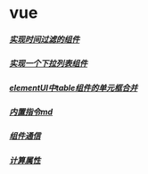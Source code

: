 
# vue

##### [实现时间过滤的组件](/vue/vueVTime.md) 
##### [实现一个下拉列表组件](/vue/vuePopDropdown.md) 
##### [elementUI中table组件的单元框合并](/vue/vueElememtTable.md)
##### [内置指令md](/vue/Vue----内置指令.md)
##### [组件通信](/vue/vue----组件通信.md)
##### [计算属性](/vue/Vue----计算属性.md)
